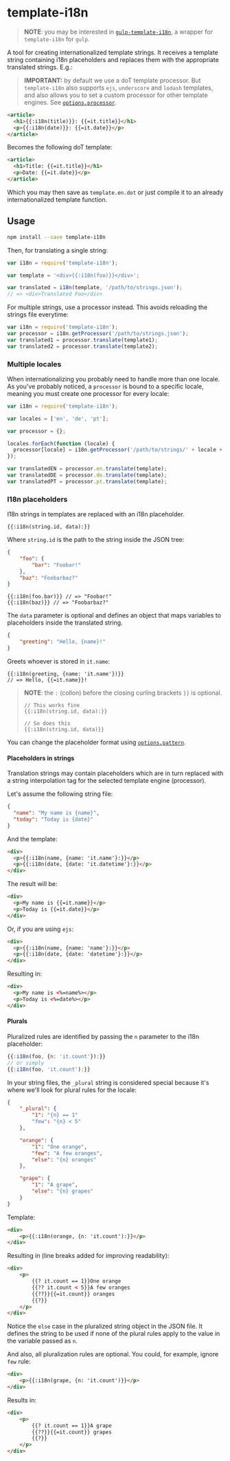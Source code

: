 # template-i18n

> **NOTE**: you may be interested in [`gulp-template-i18n`](https://github.com/mkretschek/gulp-template-i18n),
> a wrapper for `template-i18n` for `gulp`.

A tool for creating internationalized template strings.
It receives a template string containing i18n placeholders and replaces
them with the appropriate translated strings. E.g.:

> **IMPORTANT:** by default we use a doT template processor. But
> `template-i18n` also supports `ejs`, `underscore` and `lodash` templates,
> and also allows you to set a custom processor for other template
> engines. See [`options.processor`](#template-i18n-options-processor).

```html
<article>
  <h1>{{:i18n(title)}}: {{=it.title}}</h1>
  <p>{{:i18n(date)}}: {{=it.date}}</p>
</article>
```

Becomes the following doT template:

```html
<article>
  <h1>Title: {{=it.title}}</h1>
  <p>Date: {{=it.date}}</p>
</article>
```

Which you may then save as `template.en.dot` or just compile it to
an already internationalized template function.


## Usage

```bash
npm install --save template-i18n
```

Then, for translating a single string:

```js
var i18n = require('template-i18n');

var template = '<div>{{:i18n(foo)}}</div>';

var translated = i18n(template, '/path/to/strings.json');
// => <div>Translated Foo</div>
```

For multiple strings, use a processor instead. This avoids reloading
the strings file everytime:

```js
var i18n = require('template-i18n');
var processor = i18n.getProcessor('/path/to/strings.json');
var translated1 = processor.translate(template1);
var translated2 = processor.translate(template2);
```


### Multiple locales

When internationalizing you probably need to handle more than one
locale. As you've probably noticed, a `processor` is bound to a specific
locale, meaning you must create one processor for every locale:

```js
var i18n = require('template-i18n');

var locales = ['en', 'de', 'pt'];

var processor = {};

locales.forEach(function (locale) {
  processor[locale] = i18n.getProcessor('/path/to/strings/' + locale + '.json');
});

var translatedEN = processor.en.translate(template);
var translatedDE = processor.de.translate(template);
var translatedPT = processor.pt.translate(template);
```


### I18n placeholders

I18n strings in templates are replaced with an i18n placeholder.

```
{{:i18n(string.id, data):}}
```

Where `string.id` is the path to the string inside the JSON tree:

```json
{
    "foo": {
        "bar": "Foobar!"
    },
    "baz": "Foobarbaz?"
}
```

```
{{:i18n(foo.bar)}} // => "Foobar!"
{{:i18n(baz)}} // => "Foobarbaz?"
```

The `data` parameter is optional and defines an object that maps variables
to placeholders inside the translated string.

```json
{
    "greeting": "Hello, {name}!"
}
```

Greets whoever is stored in `it.name`:

```
{{:i18n(greeting, {name: 'it.name'})}}
// => Hello, {{=it.name}}!
```

> **NOTE**: the `:` (collon) before the closing curling brackets `}}` is
> optional.
>
>     // This works fine
>     {{:i18n(string.id, data):}}
>
>     // So does this
>     {{:i18n(string.id, data)}}

You can change the placeholder format using [`options.pattern`](#template-i18n-options-pattern).

#### Placeholders in strings

Translation strings may contain placeholders which are in turn replaced
with a string interpolation tag for the selected template engine
(processor).

Let's assume the following string file:

```json
{
  "name": "My name is {name}",
  "today": "Today is {date}"
}
```

And the template:

```html
<div>
  <p>{{:i18n(name, {name: 'it.name'}:}}</p>
  <p>{{:i18n(date, {date: 'it.datetime'}:}}</p>
</div>
```

The result will be:

```html
<div>
  <p>My name is {{=it.name}}</p>
  <p>Today is {{=it.date}}</p>
</div>
```

Or, if you are using `ejs`:

```html
<div>
  <p>{{:i18n(name, {name: 'name'}:}}</p>
  <p>{{:i18n(date, {date: 'datetime'}:}}</p>
</div>
```

Resulting in:

```html
<div>
  <p>My name is <%=name%></p>
  <p>Today is <%=date%></p>
</div>
```

#### Plurals

Pluralized rules are identified by passing the `n` parameter to the
i18n placeholder:

```js
{{:i18n(foo, {n: 'it.count'}):}}
// or simply
{{:i18n(foo, 'it.count'):}}
```

In your string files, the `_plural` string is considered special
because it's where we'll look for plural rules for the locale:

```json
{
    "_plural": {
        "1": "{n} == 1"
        "few": "{n} < 5"
    },

    "orange": {
        "1": "One orange",
        "few": "A few oranges",
        "else": "{n} oranges"
    },

    "grape": {
        "1": "A grape",
        "else": "{n} grapes"
    }
}
```

Template:

```html
<div>
    <p>{{:i18n(orange, {n: 'it.count'):}}</p>
</div>
```

Resulting in (line breaks added for improving readability):

```html
<div>
    <p>
        {{? it.count == 1}}One orange
        {{?? it.count < 5}}A few oranges
        {{??}}{{=it.count}} oranges
        {{?}}
    </p>
</div>
```

Notice the `else` case in the pluralized string object in the JSON file. It
defines the string to be used if none of the plural rules apply to the value in
the variable passed as `n`.

And also, all pluralization rules are optional. You could, for example, ignore
`few` rule:

```html
<div>
    <p>{{:i18n(grape, {n: 'it.count')}}</p>
</div>
```

Results in:
```html
<div>
    <p>
        {{? it.count == 1}}A grape
        {{??}}{{=it.count}} grapes
        {{?}}
    </p>
</div>
```